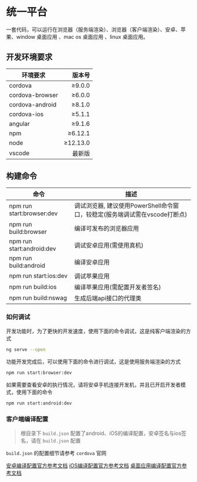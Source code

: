 # 统一平台

一套代码，可以运行在浏览器（服务端渲染）、浏览器（客户端渲染）、安卓、苹果、window 桌面应用 、mac os 桌面应用 、linux 桌面应用。

## 开发环境要求

| 环境要求         |    版本号 |
|-----------------|---------:|
| cordova         |   ≥9.0.0 |
| cordova-browser |   ≥6.0.0 |
| cordova-android |   ≥8.1.0 |
| cordova-ios     |   ≥5.1.1 |
| angular         |   ≥9.1.6 |
| npm             |  ≥6.12.1 |
| node            | ≥12.13.0 |
| vscode          |    最新版 |

## 构建命令

| 命令                      | 描述                                                             |
|---------------------------|------------------------------------------------------------------|
| npm run start:browser:dev | 调试浏览器, 建议使用PowerShell命令窗口，较稳定(服务端调试需在vscode打断点) |
| npm run build:browser     | 编译可发布的浏览器应用                                              |
| npm run start:android:dev | 调试安卓应用(需使用真机)                                            |
| npm run build:android     | 编译安卓应用                                                       |
| npm run start:ios:dev     | 调试苹果应用                                                       |
| npm run build:ios         | 编译苹果应用(需配置开发者签名)                                       |
| npm run build:nswag       | 生成后端api接口的代理类                                             |

### 如何调试

开发功能时，为了更快的开发速度，使用下面的命令调试，这是纯客户端渲染的方式

``` bash
ng serve --open
```

功能开发完成后，可以使用下面的命令进行调试，这是使用服务端渲染的方式

``` bash
npm run start:browser:dev
```

如果需要查看安卓的执行情况，请将安卓手机连接开发机，并且已开启开发者模式，使用下面的命令

``` bash
npm run start:android:dev
```

### 客户端编译配置

> 根目录下 `build.json` 配置了android、iOS的编译配置，安卓签名与ios签名，请在 `build.json` 配置

`build.json` 的配置细节请参考 `cordova` 官网

[安卓编译配置官方参考文档](https://cordova.apache.org/docs/en/latest/guide/platforms/android/index.html)
[iOS编译配置官方参考文档](https://cordova.apache.org/docs/en/latest/guide/platforms/ios/index.html)
[桌面应用编译配置官方参考文档](https://cordova.apache.org/docs/en/latest/guide/platforms/electron/index.html)

